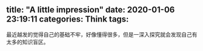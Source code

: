 title: "A little impression"
date: 2020-01-06 23:19:11
categories: Think
tags:
---
最近越发的觉得自己的基础不牢，好像懂得很多，但是一深入探究就会发现自己有太多的知识盲区。